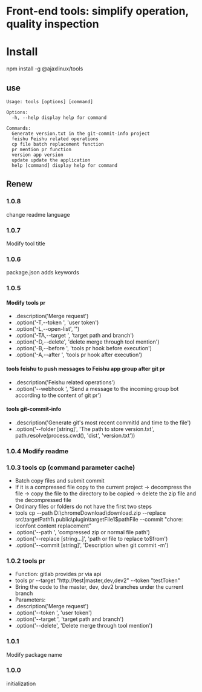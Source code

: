 # Front-end tools: simplify operation, quality inspection

# Install

npm install -g @ajaxlinux/tools

## use

```
Usage: tools [options] [command]

Options:
  -h, --help display help for command

Commands:
  Generate version.txt in the git-commit-info project
  feishu Feishu related operations
  cp file batch replacement function
  pr mention pr function
  version app version
  update update the application
  help [command] display help for command
```

## Renew

### 1.0.8

change readme language

### 1.0.7

Modify tool title

### 1.0.6

package.json adds keywords

### 1.0.5

#### Modify tools pr

- .description('Merge request')
- .option('-T,--token <string>', 'user token')
- .option('-L,--open-list', '')
- .option('-TA,--target <string>', 'target path and branch')
- .option('-D,--delete', 'delete merge through tool mention')
- .option('-B,--before <string>', 'tools pr hook before execution')
- .option('-A,--after <string>', 'tools pr hook after execution')

#### tools feishu to push messages to Feishu app group after git pr

- .description('Feishu related operations')
- .option('--webhook <string>', 'Send a message to the incoming group bot according to the content of git pr')

#### tools git-commit-info

- .description('Generate git's most recent commitId and time to the file')
- .option('--folder [string]', 'The path to store version.txt', path.resolve(process.cwd(), 'dist', 'version.txt'))

### 1.0.4 Modify readme

### 1.0.3 tools cp (command parameter cache)

- Batch copy files and submit commit
- If it is a compressed file copy to the current project -> decompress the file -> copy the file to the directory to be copied -> delete the zip file and the decompressed file
- Ordinary files or folders do not have the first two steps
- tools cp --path D:\chromeDownload\download.zip --replace src\targetPath1\ public\plugin\targetFile1$pathFile --commit "chore: iconfont content replacement"
- .option('--path <string>', 'compressed zip or normal file path')
- .option('--replace [string...]', 'path or file to replace to$from')
- .option('--commit [string]', 'Description when git commit -m')

### 1.0.2 tools pr

- Function: gitlab provides pr via api
- tools pr --target "http://test|master,dev,dev2" --token "testToken"
- Bring the code to the master, dev, dev2 branches under the current branch
- Parameters:
- .description('Merge request')
- .option('--token <string>', 'user token')
- .option('--target <string>', 'target path and branch')
- .option('--delete', 'Delete merge through tool mention')

### 1.0.1

Modify package name

### 1.0.0

initialization
